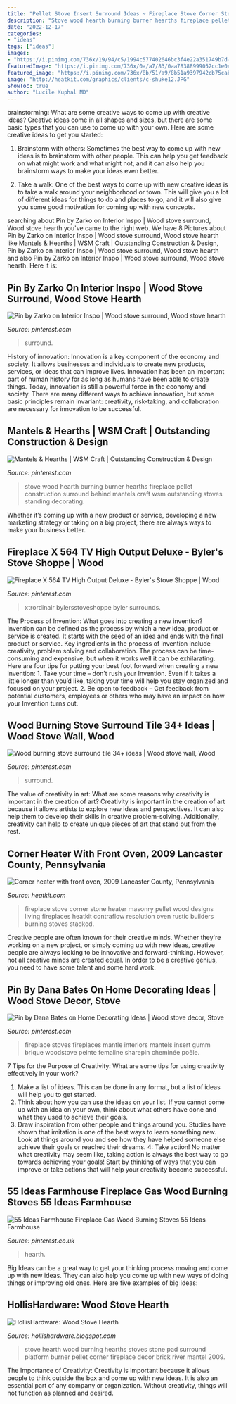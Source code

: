 ```yaml
---
title: "Pellet Stove Insert Surround Ideas ~ Fireplace Stove Corner Stone Heater Masonry Pellet Wood Designs Living Fireplaces Heatkit Contraflow Resolution Oven Rustic Builders Burning Stoves Stacked"
description: "Stove wood hearth burning burner hearths fireplace pellet construction surround behind mantels craft wsm outstanding stoves standing decorating"
date: "2022-12-17"
categories:
- "ideas"
tags: ["ideas"]
images:
- "https://i.pinimg.com/736x/19/94/c5/1994c577402646bc3f4e22a351749b7d--inglenook-fireplace-fireplace-design.jpg"
featuredImage: "https://i.pinimg.com/736x/0a/a7/83/0aa78388999052cc1e0ec0dfdcb63641.jpg"
featured_image: "https://i.pinimg.com/736x/8b/51/a9/8b51a9397942cb75cabfc55e055552f6.jpg"
image: "http://heatkit.com/graphics/clients/c-shuke12.JPG"
ShowToc: true
author: "Lucile Kuphal MD"
---
```



brainstorming: What are some creative ways to come up with creative ideas?
Creative ideas come in all shapes and sizes, but there are some basic types that you can use to come up with your own. Here are some creative ideas to get you started:
1. Brainstorm with others: Sometimes the best way to come up with new ideas is to brainstorm with other people. This can help you get feedback on what might work and what might not, and it can also help you brainstorm ways to make your ideas even better.

2. Take a walk: One of the best ways to come up with new creative ideas is to take a walk around your neighborhood or town. This will give you a lot of different ideas for things to do and places to go, and it will also give you some good motivation for coming up with new concepts.


	

		
searching about Pin by Zarko on Interior Inspo | Wood stove surround, Wood stove hearth you've came to the right web. We have 8 Pictures about Pin by Zarko on Interior Inspo | Wood stove surround, Wood stove hearth like Mantels &amp; Hearths | WSM Craft | Outstanding Construction &amp; Design, Pin by Zarko on Interior Inspo | Wood stove surround, Wood stove hearth and also Pin by Zarko on Interior Inspo | Wood stove surround, Wood stove hearth. Here it is:
		
    
## Pin By Zarko On Interior Inspo | Wood Stove Surround, Wood Stove Hearth

<img loading=lazy src="https://i.pinimg.com/736x/19/94/c5/1994c577402646bc3f4e22a351749b7d--inglenook-fireplace-fireplace-design.jpg" onerror="this.onerror=null;this.src='https://tse2.mm.bing.net/th?id=OIP.US7Rm6w3j2HMV7gDIIkchQHaHZ&amp;pid=15.1';" alt="Pin by Zarko on Interior Inspo | Wood stove surround, Wood stove hearth">

_Source: pinterest.com_

>surround. 

	

History of innovation:
Innovation is a key component of the economy and society. It allows businesses and individuals to create new products, services, or ideas that can improve lives. Innovation has been an important part of human history for as long as humans have been able to create things. Today, innovation is still a powerful force in the economy and society. There are many different ways to achieve innovation, but some basic principles remain invariant: creativity, risk-taking, and collaboration are necessary for innovation to be successful.

    
## Mantels &amp; Hearths | WSM Craft | Outstanding Construction &amp; Design

<img loading=lazy src="https://i.pinimg.com/originals/15/71/b1/1571b1dfb2ef157f95129e322cdb27b7.jpg" onerror="this.onerror=null;this.src='https://tse2.mm.bing.net/th?id=OIP.9txvqnI2volNRnDK9ouS0AHaKj&amp;pid=15.1';" alt="Mantels &amp; Hearths | WSM Craft | Outstanding Construction &amp; Design">

_Source: pinterest.com_

>stove wood hearth burning burner hearths fireplace pellet construction surround behind mantels craft wsm outstanding stoves standing decorating. 

	

Whether it’s coming up with a new product or service, developing a new marketing strategy or taking on a big project, there are always ways to make your business better.

    
## Fireplace X 564 TV High Output Deluxe - Byler&#039;s Stove Shoppe | Wood

<img loading=lazy src="https://i.pinimg.com/736x/8b/51/a9/8b51a9397942cb75cabfc55e055552f6.jpg" onerror="this.onerror=null;this.src='https://tse1.mm.bing.net/th?id=OIP.Gfc7VYT1s5S93GbLsq1xKgHaHa&amp;pid=15.1';" alt="Fireplace X 564 TV High Output Deluxe - Byler&#039;s Stove Shoppe | Wood">

_Source: pinterest.com_

>xtrordinair bylersstoveshoppe byler surrounds. 

	

The Process of Invention: What goes into creating a new invention?
Invention can be defined as the process by which a new idea, product or service is created. It starts with the seed of an idea and ends with the final product or service. Key ingredients in the process of invention include creativity, problem solving and collaboration. The process can be time-consuming and expensive, but when it works well it can be exhilarating. Here are four tips for putting your best foot forward when creating a new invention: 1. Take your time – don’t rush your Invention. Even if it takes a little longer than you’d like, taking your time will help you stay organized and focused on your project. 2. Be open to feedback – Get feedback from potential customers, employees or others who may have an impact on how your Invention turns out. 
    
## Wood Burning Stove Surround Tile 34+ Ideas | Wood Stove Wall, Wood

<img loading=lazy src="https://i.pinimg.com/736x/1f/7e/2a/1f7e2a976344ddf019f2a667be0318da.jpg" onerror="this.onerror=null;this.src='https://tse2.mm.bing.net/th?id=OIP.ssKIZFdxAQeCMWtD_n7jkgAAAA&amp;pid=15.1';" alt="Wood burning stove surround tile 34+ ideas | Wood stove wall, Wood">

_Source: pinterest.com_

>surround. 

	

The value of creativity in art: What are some reasons why creativity is important in the creation of art?
Creativity is important in the creation of art because it allows artists to explore new ideas and perspectives. It can also help them to develop their skills in creative problem-solving. Additionally, creativity can help to create unique pieces of art that stand out from the rest.

    
## Corner Heater With Front Oven, 2009 Lancaster County, Pennsylvania

<img loading=lazy src="http://heatkit.com/graphics/clients/c-shuke12.JPG" onerror="this.onerror=null;this.src='https://tse4.mm.bing.net/th?id=OIP.mA9e7MlOa0q078HJ43mOWwHaJZ&amp;pid=15.1';" alt="Corner heater with front oven, 2009 Lancaster County, Pennsylvania">

_Source: heatkit.com_

>fireplace stove corner stone heater masonry pellet wood designs living fireplaces heatkit contraflow resolution oven rustic builders burning stoves stacked. 

	

Creative people are often known for their creative minds. Whether they're working on a new project, or simply coming up with new ideas, creative people are always looking to be innovative and forward-thinking. However, not all creative minds are created equal. In order to be a creative genius, you need to have some talent and some hard work.

    
## Pin By Dana Bates On Home Decorating Ideas | Wood Stove Decor, Stove

<img loading=lazy src="https://i.pinimg.com/736x/cb/78/cb/cb78cbc50adaa7513029073b25a571a4.jpg" onerror="this.onerror=null;this.src='https://tse1.mm.bing.net/th?id=OIP.-2Bn3TEPSLll4nrmcKZWCwHaJ3&amp;pid=15.1';" alt="Pin by Dana Bates on Home Decorating Ideas | Wood stove decor, Stove">

_Source: pinterest.com_

>fireplace stoves fireplaces mantle interiors mantels insert gumm brique woodstove peinte femaline sharepin cheminée poêle. 

	

7 Tips for the Purpose of Creativity: What are some tips for using creativity effectively in your work?
1. Make a list of ideas. This can be done in any format, but a list of ideas will help you to get started.
2. Think about how you can use the ideas on your list. If you cannot come up with an idea on your own, think about what others have done and what they used to achieve their goals.
3. Draw inspiration from other people and things around you. Studies have shown that imitation is one of the best ways to learn something new. Look at things around you and see how they have helped someone else achieve their goals or reached their dreams.
4: Take action! No matter what creativity may seem like, taking action is always the best way to go towards achieving your goals! Start by thinking of ways that you can improve or take actions that will help your creativity become successful.

    
## 55 Ideas Farmhouse Fireplace Gas Wood Burning Stoves 55 Ideas Farmhouse

<img loading=lazy src="https://i.pinimg.com/736x/0a/a7/83/0aa78388999052cc1e0ec0dfdcb63641.jpg" onerror="this.onerror=null;this.src='https://tse2.mm.bing.net/th?id=OIP.51k5OoLS5ReCVsx5VUzp0wHaLH&amp;pid=15.1';" alt="55 Ideas Farmhouse Fireplace Gas Wood Burning Stoves 55 Ideas Farmhouse">

_Source: pinterest.co.uk_

>hearth. 

	

Big Ideas can be a great way to get your thinking process moving and come up with new ideas. They can also help you come up with new ways of doing things or improving old ones. Here are five examples of big ideas: 

    
## HollisHardware: Wood Stove Hearth

<img loading=lazy src="http://1.bp.blogspot.com/_cOLj5GfMonM/Sy7DZIp436I/AAAAAAAAADk/mY8AQFn8Jjw/w1200-h630-p-k-no-nu/stock+complete.jpg" onerror="this.onerror=null;this.src='https://tse4.mm.bing.net/th?id=OIP.OuS7FWZah10cSj0CVvDAgQHaFj&amp;pid=15.1';" alt="HollisHardware: Wood Stove Hearth">

_Source: hollishardware.blogspot.com_

>stove hearth wood burning hearths stoves stone pad surround platform burner pellet corner fireplace decor brick river mantel 2009. 

	

The Importance of Creativity:
Creativity is important because it allows people to think outside the box and come up with new ideas. It is also an essential part of any company or organization. Without creativity, things will not function as planned and desired.

